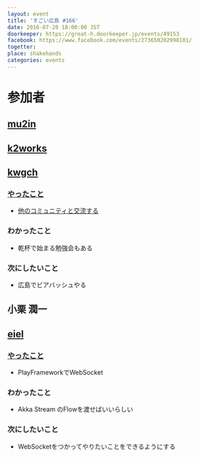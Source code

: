 ```yaml
---
layout: event
title: 'すごい広島 #166'
date: 2016-07-20 18:00:00 JST
doorkeeper: https://great-h.doorkeeper.jp/events/49153
facebook: https://www.facebook.com/events/273650202998101/
togetter:
place: shakehands
categories: events
---
```


# 参加者


## [mu2in](http://twitter.com/mu2in)


## [k2works](https://github.com/k2works)


## [kwgch](https://github.com/kwgch)

### [やったこと](https://github.com/great-h/great-h.github.io/issues/1826)

* [他のコミュニティと交流する](https://twitter.com/ducky19999/status/755730209534414849)

### わかったこと

* 乾杯で始まる勉強会もある

### 次にしたいこと

* 広島でビアバッシュやる


## 小栗 潤一


## [eiel](http://eiel.info/)

### [やったこと](https://github.com/great-h/great-h.github.io/issues/1825)

* PlayFrameworkでWebSocket

### わかったこと

* Akka Stream のFlowを渡せばいいらしい


### 次にしたいこと

* WebSocketをつかってやりたいことをできるようにする
